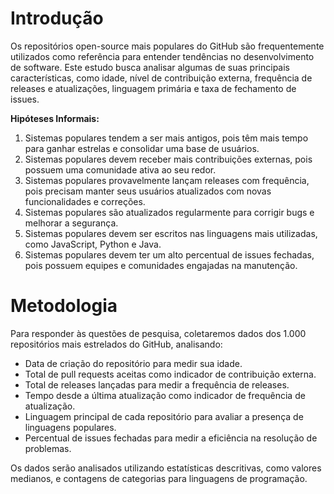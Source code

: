 # Introdução

Os repositórios open-source mais populares do GitHub são frequentemente utilizados como referência para entender tendências no desenvolvimento de software. Este estudo busca analisar algumas de suas principais características, como idade, nível de contribuição externa, frequência de releases e atualizações, linguagem primária e taxa de fechamento de issues.

**Hipóteses Informais:**

1. Sistemas populares tendem a ser mais antigos, pois têm mais tempo para ganhar estrelas e consolidar uma base de usuários.
2. Sistemas populares devem receber mais contribuições externas, pois possuem uma comunidade ativa ao seu redor.
3. Sistemas populares provavelmente lançam releases com frequência, pois precisam manter seus usuários atualizados com novas funcionalidades e correções.
4. Sistemas populares são atualizados regularmente para corrigir bugs e melhorar a segurança.
5. Sistemas populares devem ser escritos nas linguagens mais utilizadas, como JavaScript, Python e Java.
6. Sistemas populares devem ter um alto percentual de issues fechadas, pois possuem equipes e comunidades engajadas na manutenção.

# Metodologia

Para responder às questões de pesquisa, coletaremos dados dos 1.000 repositórios mais estrelados do GitHub, analisando:

- Data de criação do repositório para medir sua idade.
- Total de pull requests aceitas como indicador de contribuição externa.
- Total de releases lançadas para medir a frequência de releases.
- Tempo desde a última atualização como indicador de frequência de atualização.
- Linguagem principal de cada repositório para avaliar a presença de linguagens populares.
- Percentual de issues fechadas para medir a eficiência na resolução de problemas.

Os dados serão analisados utilizando estatísticas descritivas, como valores medianos, e contagens de categorias para linguagens de programação.
